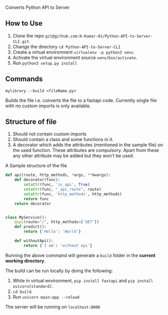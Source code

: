 Converts Python API to Server

## How to Use
1. Clone the repo `git@github.com:K-Kumar-01/Python-API-to-Server-CLI.git`.
2. Change the directory `cd Python-API-to-Server-CLI`
3. Create a virtual environment `virtualenv -p python3 venv`.
4. Activate the virtual environment source `venv/bin/activate`.
5. Run `python3 setup.py install`

## Commands
`mylibrary --build <fileName.py>`

Builds the file i.e. converts the file to a fastapi code.
Currently single file with no custom imports is only available.

## Structure of file
1. Should not contain custom imports
2. Should contain a class and some functions in it.
3. A decorator which adds the attributes (mentioned in the sample file)  on the used function. 
   These attributes are compulsory. Apart from these any other attribute may be added but 
   they won't be used.

A Sample structure of the file
```python
def api(route, http_methods, *args, **kwargs):
    def decorator(func):
        setattr(func, 'is_api', True)
        setattr(func, "_api_route", route)
        setattr(func, 'http_methods', http_methods)
        return func
    return decorator


class MyService():
    @api(route="/", http_methods=['GET'])
    def predict():
        return {'Hello': 'World'}

    def withoutApi():
        return {'I am': 'without api'}

```

Running the above command will generate a `build` folder in the **current working directory**.

The build can be run locally by doing the following:
1. While in virtual environment, `pip install fastapi` and `pip install uvicorn[standard]`.
2. `cd build`.
3. Run `uvicorn main:app --reload`

The server will be running on `localhost:8000` 